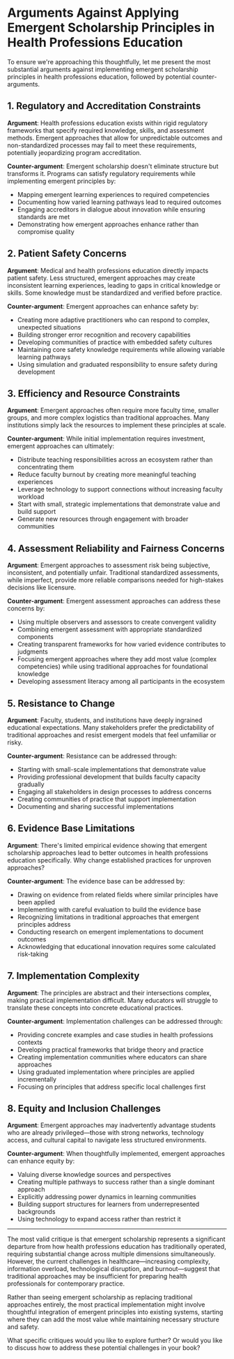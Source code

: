 # Arguments Against Applying Emergent Scholarship Principles in Health Professions Education

To ensure we're approaching this thoughtfully, let me present the most substantial arguments against implementing emergent scholarship principles in health professions education, followed by potential counter-arguments.

## 1. Regulatory and Accreditation Constraints

**Argument**: Health professions education exists within rigid regulatory frameworks that specify required knowledge, skills, and assessment methods. Emergent approaches that allow for unpredictable outcomes and non-standardized processes may fail to meet these requirements, potentially jeopardizing program accreditation.

**Counter-argument**: Emergent scholarship doesn't eliminate structure but transforms it. Programs can satisfy regulatory requirements while implementing emergent principles by:

- Mapping emergent learning experiences to required competencies
- Documenting how varied learning pathways lead to required outcomes
- Engaging accreditors in dialogue about innovation while ensuring standards are met
- Demonstrating how emergent approaches enhance rather than compromise quality

## 2. Patient Safety Concerns

**Argument**: Medical and health professions education directly impacts patient safety. Less structured, emergent approaches may create inconsistent learning experiences, leading to gaps in critical knowledge or skills. Some knowledge must be standardized and verified before practice.

**Counter-argument**: Emergent approaches can enhance safety by:

- Creating more adaptive practitioners who can respond to complex, unexpected situations
- Building stronger error recognition and recovery capabilities
- Developing communities of practice with embedded safety cultures
- Maintaining core safety knowledge requirements while allowing variable learning pathways
- Using simulation and graduated responsibility to ensure safety during development

## 3. Efficiency and Resource Constraints

**Argument**: Emergent approaches often require more faculty time, smaller groups, and more complex logistics than traditional approaches. Many institutions simply lack the resources to implement these principles at scale.

**Counter-argument**: While initial implementation requires investment, emergent approaches can ultimately:

- Distribute teaching responsibilities across an ecosystem rather than concentrating them
- Reduce faculty burnout by creating more meaningful teaching experiences
- Leverage technology to support connections without increasing faculty workload
- Start with small, strategic implementations that demonstrate value and build support
- Generate new resources through engagement with broader communities

## 4. Assessment Reliability and Fairness Concerns

**Argument**: Emergent approaches to assessment risk being subjective, inconsistent, and potentially unfair. Traditional standardized assessments, while imperfect, provide more reliable comparisons needed for high-stakes decisions like licensure.

**Counter-argument**: Emergent assessment approaches can address these concerns by:

- Using multiple observers and assessors to create convergent validity
- Combining emergent assessment with appropriate standardized components
- Creating transparent frameworks for how varied evidence contributes to judgments
- Focusing emergent approaches where they add most value (complex competencies) while using traditional approaches for foundational knowledge
- Developing assessment literacy among all participants in the ecosystem

## 5. Resistance to Change

**Argument**: Faculty, students, and institutions have deeply ingrained educational expectations. Many stakeholders prefer the predictability of traditional approaches and resist emergent models that feel unfamiliar or risky.

**Counter-argument**: Resistance can be addressed through:

- Starting with small-scale implementations that demonstrate value
- Providing professional development that builds faculty capacity gradually
- Engaging all stakeholders in design processes to address concerns
- Creating communities of practice that support implementation
- Documenting and sharing successful implementations

## 6. Evidence Base Limitations

**Argument**: There's limited empirical evidence showing that emergent scholarship approaches lead to better outcomes in health professions education specifically. Why change established practices for unproven approaches?

**Counter-argument**: The evidence base can be addressed by:

- Drawing on evidence from related fields where similar principles have been applied
- Implementing with careful evaluation to build the evidence base
- Recognizing limitations in traditional approaches that emergent principles address
- Conducting research on emergent implementations to document outcomes
- Acknowledging that educational innovation requires some calculated risk-taking

## 7. Implementation Complexity

**Argument**: The principles are abstract and their intersections complex, making practical implementation difficult. Many educators will struggle to translate these concepts into concrete educational practices.

**Counter-argument**: Implementation challenges can be addressed through:

- Providing concrete examples and case studies in health professions contexts
- Developing practical frameworks that bridge theory and practice
- Creating implementation communities where educators can share approaches
- Using graduated implementation where principles are applied incrementally
- Focusing on principles that address specific local challenges first

## 8. Equity and Inclusion Challenges

**Argument**: Emergent approaches may inadvertently advantage students who are already privileged—those with strong networks, technology access, and cultural capital to navigate less structured environments.

**Counter-argument**: When thoughtfully implemented, emergent approaches can enhance equity by:

- Valuing diverse knowledge sources and perspectives
- Creating multiple pathways to success rather than a single dominant approach
- Explicitly addressing power dynamics in learning communities
- Building support structures for learners from underrepresented backgrounds
- Using technology to expand access rather than restrict it

---

The most valid critique is that emergent scholarship represents a significant departure from how health professions education has traditionally operated, requiring substantial change across multiple dimensions simultaneously. However, the current challenges in healthcare—increasing complexity, information overload, technological disruption, and burnout—suggest that traditional approaches may be insufficient for preparing health professionals for contemporary practice.

Rather than seeing emergent scholarship as replacing traditional approaches entirely, the most practical implementation might involve thoughtful integration of emergent principles into existing systems, starting where they can add the most value while maintaining necessary structure and safety.

What specific critiques would you like to explore further? Or would you like to discuss how to address these potential challenges in your book?